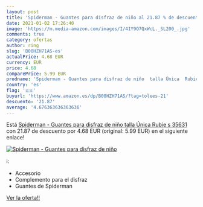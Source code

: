 ```yaml
---
layout: post
title: 'Spiderman - Guantes para disfraz de niño al 21.87 % de descuento'
date: 2021-01-02 17:26:40
image: 'https://m.media-amazon.com/images/I/41Y9O7QxWcL._SL200_.jpg'
comments: true
category: ofertas
author: ring
slug: 'B00HZH71AS-es'
actualPrice: 4.68 EUR
currency: EUR
price: 4.68
comparePrice: 5.99 EUR
prodname: 'Spiderman - Guantes para disfraz de niño  talla Única  Rubie s 35631 '
country: 'es'
flag: '🇪🇸'
buyurl: 'https://www.amazon.es/dp/B00HZH71AS/?tag=tolees-21'
descuento: '21.87'
average: '4.676363636363636'
---
```


Está [Spiderman - Guantes para disfraz de niño  talla Única  Rubie s 35631 ](https://www.amazon.es/dp/B00HZH71AS/?tag=tolees-21) con 21.87 de descuento por 4.68 EUR (original: 5.99 EUR) en el siguiente enlace!

[![Spiderman - Guantes para disfraz de niño](https://m.media-amazon.com/images/I/41Y9O7QxWcL._SL200_.jpg)](https://www.amazon.es/dp/B00HZH71AS/?tag=tolees-21)

ℹ️:

- Accesorio
- Complemento para el disfraz
- Guantes de Spiderman

[Ver la oferta!!](https://www.amazon.es/dp/B00HZH71AS/?tag=tolees-21)

